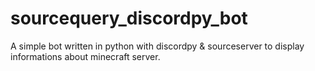 # sourcequery_discordpy_bot 
 A simple bot written in python with discordpy & sourceserver to display informations about minecraft server. 

